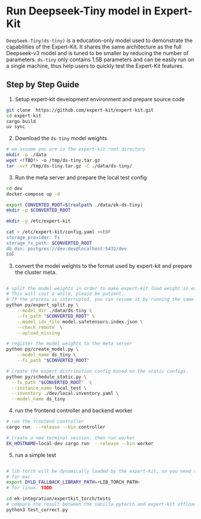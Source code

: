 # Run Deepseek-Tiny model in Expert-Kit

`DeepSeek-Tiny(ds-tiny)` is a education-only model used to demonstrate the capabilities of the Expert-Kit. It shares the same architecture as the full Deepseek-v3 model and is tuned to be smaller by reducing the number of parameters. `ds-tiny` only contains 1.5B parameters and can be easily run on a single machine, thus help users to quickly test the Expert-Kit features.

## Step by Step Guide

1. Setup expert-kit development environment and prepare source code

```bash
git clone  https://github.com/expert-kit/expert-kit.git
cd expert-kit
cargo build
uv sync
```

2. Download the `ds-tiny` model weights

```bash
# we assume you are in the expert-kit root directory
mkdir -p ./data
wget <!TBD!> -o /tmp/ds-tiny.tar.gz
tar -xvf /tmp/ds-tiny.tar.gz -C ./data/ds-tiny/
```

3. Run the meta server and prepare the local test config

```bash
cd dev
docker-compose up -d

export CONVERTED_ROOT=$(realpath ./data/ek-ds-tiny)
mkdir -p $CONVERTED_ROOT

mkdir -p /etc/expert-kit

cat > /etc/expert-kit/config.yaml <<EOF
storage_provider: fs
storage_fs_path: $CONVERTED_ROOT
db_dsn: postgres://dev:dev@localhost:5432/dev
EOF

```

3. convert the model weights to the format used by expert-kit and prepare the cluster meta.

```bash

# split the model weights in order to make expert-kit load weight in expert granularity.
# This will cost a while, please be patient. 
# If the process is interrupted, you can resume it by running the same command again.
python py/expert_split.py \
    --model_dir ./data/ds-tiny \
    --fs_path "$CONVERTED_ROOT" \
    --model_idx_file model.safetensors.index.json \
    --check_remote  \
    --upload_missing

# register the model weights to the meta server
python py/create_model.py \
    --model_name ds_tiny \
    --fs_path "$CONVERTED_ROOT"

# create the expert distribution config based on the static configs.
python py/schedule_static.py \
  --fs_path "$CONVERTED_ROOT"  \
  --instance_name local_test \
  --inventory ./dev/local.inventory.yaml \
  --model_name ds_tiny
```

4. run the frontend controller and backend worker

```bash
# run the frontend controller
cargo run  --release --bin controller

# create a new terminal session, then run worker
EK_HOSTNAME=local-dev cargo run  --release --bin worker
```

5. run a simple test


```bash

# lib torch will be dynamically loaded by the expert-kit, so you need to set the environment variable to point to the libtorch.so
# for mac 
export DYLD_FALLBACK_LIBRARY_PATH=<LIB_TORCH_PATH>
# for linux: TODO

cd ek-integration/expertkit_torch/tests
# compare the result between the vanilla pytorch and expert-kit offloaded
python3 test_correct.py
```
